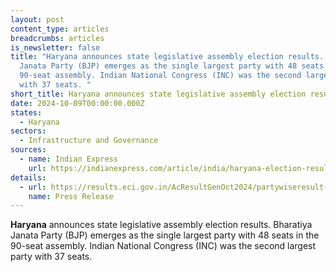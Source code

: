 ```yaml
---
layout: post
content_type: articles
breadcrumbs: articles
is_newsletter: false
title: "Haryana announces state legislative assembly election results. Bharatiya
  Janata Party (BJP) emerges as the single largest party with 48 seats in the
  90-seat assembly. Indian National Congress (INC) was the second largest party
  with 37 seats. "
short_title: Haryana announces state legislative assembly election results.
date: 2024-10-09T00:00:00.000Z
states:
  - Haryana
sectors:
  - Infrastructure and Governance
sources:
  - name: Indian Express
    url: https://indianexpress.com/article/india/haryana-election-result-2024-live-updates-congress-bjp-inld-election-result-today-9608797/
details:
  - url: https://results.eci.gov.in/AcResultGenOct2024/partywiseresult-S07.htm
    name: Press Release
---
```

**Haryana** announces state legislative assembly election results. Bharatiya Janata Party (BJP) emerges as the single largest party with 48 seats in the 90-seat assembly. Indian National Congress (INC) was the second largest party with 37 seats.
